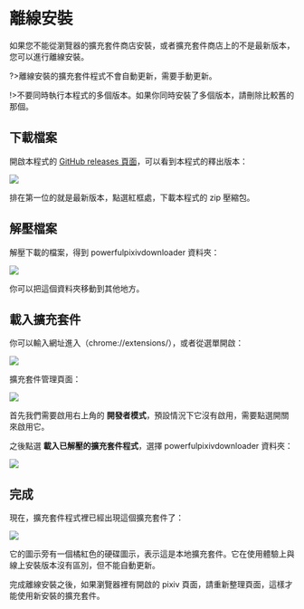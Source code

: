 # 離線安裝

如果您不能從瀏覽器的擴充套件商店安裝，或者擴充套件商店上的不是最新版本，您可以進行離線安裝。

?>離線安裝的擴充套件程式不會自動更新，需要手動更新。

!>不要同時執行本程式的多個版本。如果你同時安裝了多個版本，請刪除比較舊的那個。

## 下載檔案

開啟本程式的 [ GitHub releases 頁面](https://github.com/xuejianxianzun/PixivBatchDownloader/releases ':target=_blank')，可以看到本程式的釋出版本：

![](./images/2019-09-18-16-18-23.png)

排在第一位的就是最新版本，點選紅框處，下載本程式的 zip 壓縮包。

## 解壓檔案

解壓下載的檔案，得到 powerfulpixivdownloader 資料夾：

![](./images/2019-09-18-16-20-31.png)

你可以把這個資料夾移動到其他地方。

## 載入擴充套件
  
你可以輸入網址進入（chrome://extensions/），或者從選單開啟：

![](./images/2019-07-29-11-28-02.png)

擴充套件管理頁面：

![](./images/2019-07-29-11-31-40.png)

首先我們需要啟用右上角的 **開發者模式**，預設情況下它沒有啟用，需要點選開關來啟用它。

之後點選 **載入已解壓的擴充套件程式**，選擇 powerfulpixivdownloader 資料夾：

![](./images/2019-07-29-11-34-50.png)

## 完成

現在，擴充套件程式裡已經出現這個擴充套件了：

![](./images/2020-12-24_125100.png)

它的圖示旁有一個橘紅色的硬碟圖示，表示這是本地擴充套件。它在使用體驗上與線上安裝版本沒有區別，但不能自動更新。

完成離線安裝之後，如果瀏覽器裡有開啟的 pixiv 頁面，請重新整理頁面，這樣才能使用新安裝的擴充套件。